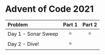 # Advent of Code 2021

| **Problem**         | Part 1 | Part 2 |
| :------------------ | :----: | :----: |
| Day 1 - Sonar Sweep | :star: | :star: |
| Day 2 - Dive!       | :star: |        |
